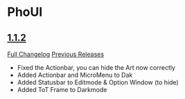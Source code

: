 # PhoUI

## [1.1.2](https://github.com/mabu95/PhoUI/tree/1.1.2)
[Full Changelog](https://github.com/mabu95/PhoUI/compare/1.1.1...1.1.2) [Previous Releases](https://github.com/mabu95/PhoUI/releases)

- Fixed the Actionbar, you can hide the Art now correctly
- Added Actionbar and MicroMenu to Dak
- Added Statusbar to Editmode & Option Window (to hide)
- Added ToT Frame to Darkmode